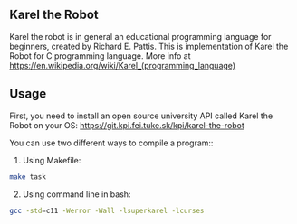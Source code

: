 ## Karel the Robot

Karel the robot is in general an educational programming language for beginners,
created by Richard E. Pattis. This is implementation of Karel the Robot for C
programming language. More info at https://en.wikipedia.org/wiki/Karel_(programming_language)


## Usage

First, you need to install an open source university API called Karel the Robot on your OS:
https://git.kpi.fei.tuke.sk/kpi/karel-the-robot

You can use two different ways to compile a program::
1.  Using Makefile:
```bash
make task
```
2.  Using command line in bash:
```bash
gcc -std=c11 -Werror -Wall -lsuperkarel -lcurses
```
